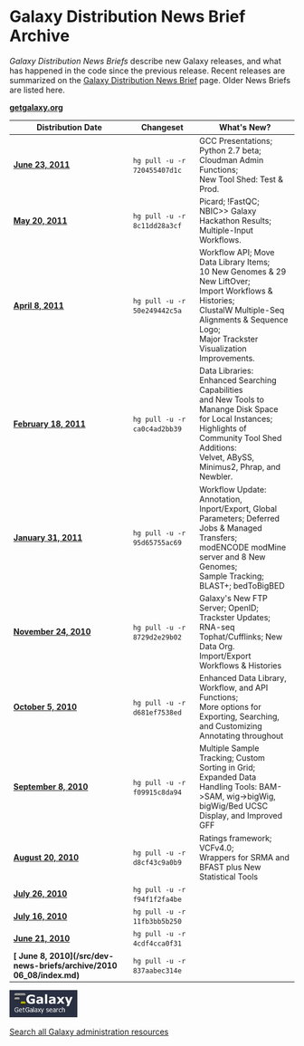 # Galaxy Distribution News Brief Archive

*Galaxy Distribution News Briefs* describe new Galaxy releases, and what has happened in the code since the previous release.  Recent releases are summarized on the [Galaxy Distribution News Brief](/src/dev-news-briefs/index.md) page. Older News Briefs are listed here. 

**[getgalaxy.org](http://getgalaxy.org)**


| Distribution Date |  Changeset       |  What's New?  | 
| ----------------- | --------------- | ------------ | 
| **[June 23, 2011](/src/dev-news-briefs/archive/2011-06-23/index.md)**|  ` hg pull -u -r 720455407d1c ` |  GCC Presentations; Python 2.7 beta;<br />Cloudman Admin Functions;<br />New Tool Shed: Test & Prod. | 
| **[ May 20, 2011](/src/dev-news-briefs/archive/2011-05-20/index.md)**|  ` hg pull -u -r 8c11dd28a3cf ` |  Picard; !FastQC;<br />NBIC>> Galaxy Hackathon Results;<br />Multiple-Input Workflows. | 
| **[ April 8, 2011](/src/dev-news-briefs/archive/2011-04-08/index.md)**|  ` hg pull -u -r 50e249442c5a ` |  Workflow API; Move Data Library Items;<br />10 New Genomes & 29 New LiftOver;<br />Import Workflows & Histories;<br />ClustalW Multiple-Seq Alignments & Sequence Logo; <br />Major Trackster Visualization Improvements. | 
| **[ February 18, 2011](/src/dev-news-briefs/archive/2011-02-18/index.md)**|  ` hg pull -u -r ca0c4ad2bb39 ` |  Data Libraries: Enhanced Searching Capabilities <br />and New Tools to Manange Disk Space for Local Instances; <br />Highlights of Community Tool Shed Additions: <br />Velvet, ABySS, Minimus2, Phrap, and Newbler.   | 
| **[ January 31, 2011](/src/dev-news-briefs/archive/2011-01-31/index.md)**|  ` hg pull -u -r 95d65755ac69 ` |  Workflow Update: Annotation, Inport/Export, Global<br />Parameters; Deferred Jobs & Managed Transfers;<br />modENCODE modMine server and 8 New Genomes;<br />Sample Tracking; BLAST+; bedToBigBED  | 
| **[ November 24, 2010](/src/dev-news-briefs/archive/2010-11-24/index.md)**|  ` hg pull -u -r 8729d2e29b02 ` |  Galaxy's New FTP Server; OpenID; Trackster Updates; <br /> RNA-seq Tophat/Cufflinks; New Data Org. <br /> Import/Export Workflows & Histories  | 
| **[ October 5, 2010](/src/dev-news-briefs/archive/2010-10-05/index.md)**|  ` hg pull -u -r d681ef7538ed ` |  Enhanced Data Library, Workflow, and API  Functions; <br />More options for Exporting, Searching, <br />and Customizing Annotating throughout | 
| **[ September 8, 2010](/src/dev-news-briefs/archive/2010-09-08/index.md)**|  ` hg pull -u -r f09915c8da94 ` |  Multiple Sample Tracking; Custom Sorting in Grid; <br />Expanded Data Handling Tools: BAM->SAM, wig->bigWig, <br />bigWig/Bed UCSC Display, and Improved GFF | 
| **[ August 20, 2010](/src/dev-news-briefs/archive/2010-08-20/index.md)**|  ` hg pull -u -r d8cf43c9a0b9 ` |  Ratings framework; VCFv4.0; <br />Wrappers for SRMA and BFAST plus New Statistical Tools | 
| **[ July 26, 2010](/src/dev-news-briefs/archive/2010-07-26/index.md)**|  ` hg pull -u -r f94f1f2fa4be ` |   | 
| **[ July 16, 2010](/src/dev-news-briefs/archive/2010-07-16/index.md)**|  ` hg pull -u -r 11fb3bb5b250 ` |   | 
| **[ June 21, 2010](/src/dev-news-briefs/archive/2010-06-21/index.md)**|  ` hg pull -u -r 4cdf4cca0f31 ` |   | 
| **[ June 8, 2010](/src/dev-news-briefs/archive/2010 06_08/index.md)**|  ` hg pull -u -r 837aabec314e ` |   | 

<div class='center'>
<a href='http://galaxyproject.org/search/getgalaxy'><img src="/src/images/logos/GetGalaxySearch.png" alt="Search all Galaxy administration resources" width="120" /></a>

[Search all Galaxy administration resources](http://galaxyproject.org/search/getgalaxy)
</div>
